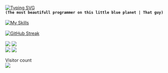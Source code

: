 [![Typing SVG](https://readme-typing-svg.herokuapp.com?font=Shrikhand&size=40&pause=1000&color=BF91F3&center=true&random=false&width=435&lines=Monarch+Taku)](https://git.io/typing-svg)<br>
**`(The most beautifull programmer on this little blue planet | That guy)`** 
<br><br>
[![My Skills](https://skillicons.dev/icons?i=github,git,linux,html,css,js,ts,react,vercel,nextjs,tailwind,bootstrap,nodejs,express,figma,mongodb,jest,nestjs,xd,postman,webpack,codepen,graphql,figma,materialui,vim,vue,visualstudio,vscode,stackoverflow,c,cs,cpp,babel,dotnet,mysql,&perline=12)](https://skillicons.dev)
<br><br>
[![GitHub Streak](https://github-readme-streak-stats.herokuapp.com?user=mrtaku&theme=tokyonight-duo&hide_border=true&border_radius=4&card_width=684)](https://git.io/streak-stats)
<br>
<br>
![](http://github-profile-summary-cards.vercel.app/api/cards/most-commit-language?username=mrtaku&theme=transparent)
![](http://github-profile-summary-cards.vercel.app/api/cards/repos-per-language?username=mrtaku&theme=transparent)
<br>
![](http://github-profile-summary-cards.vercel.app/api/cards/stats?username=AymaneMehdi&theme=transparent)
![](http://github-profile-summary-cards.vercel.app/api/cards/productive-time?username=AymaneMehdi&theme=transparent&utcOffset=8)
<br>
<p>
  Visitor count<br>
  <img src="https://profile-counter.glitch.me/mrtaku/count.svg"/>
</p>
